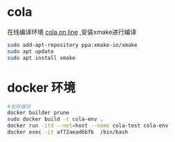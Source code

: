 # cola

在线编译环境 [cola on line](https://gitpod.io/new/#github.com/naonao-cola/cola) ,安装xmake进行编译


```bash
sudo add-apt-repository ppa:xmake-io/xmake
sudo apt update
sudo apt install xmake
```

# docker 环境

```bash
#去除缓存
docker builder prune
sudo docker build -t cola-env .
docker run -itd --net=host --name cola-test cola-env
docker exec -it af72aead6bfb  /bin/bash

```

